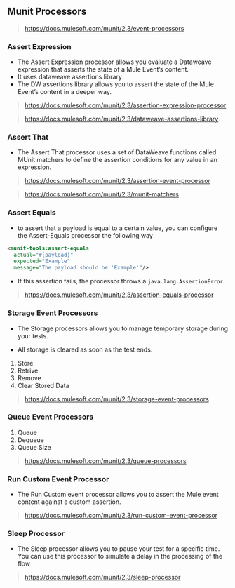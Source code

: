 ## Munit Processors
> https://docs.mulesoft.com/munit/2.3/event-processors
### Assert Expression
- The Assert Expression processor allows you evaluate a Dataweave expression that asserts the state of a Mule Event’s content. 
- It uses dataweave assertions library 
- The DW assertions library allows you to assert the state of the Mule Event’s content in a deeper way.
> https://docs.mulesoft.com/munit/2.3/assertion-expression-processor

> https://docs.mulesoft.com/munit/2.3/dataweave-assertions-library

### Assert That
- The Assert That processor uses a set of DataWeave functions called MUnit matchers to define the assertion conditions for any value in an expression.
> https://docs.mulesoft.com/munit/2.3/assertion-event-processor

> https://docs.mulesoft.com/munit/2.3/munit-matchers

### Assert Equals
- to assert that a payload is equal to a certain value, you can configure the Assert-Equals processor the following way

```xml
<munit-tools:assert-equals
  actual="#[payload]"
  expected="Example"
  message="The payload should be 'Example'"/>
```
- If this assertion fails, the processor throws a `java.lang.AssertionError`.
> https://docs.mulesoft.com/munit/2.3/assertion-equals-processor

### Storage Event Processors
- The Storage processors allows you to manage temporary storage during your tests.

- All storage is cleared as soon as the test ends.

1. Store
2. Retrive
3. Remove
4. Clear Stored Data

> https://docs.mulesoft.com/munit/2.3/storage-event-processors

### Queue Event Processors
1. Queue
2. Dequeue
3. Queue Size
> https://docs.mulesoft.com/munit/2.3/queue-processors

### Run Custom Event Processor
- The Run Custom event processor allows you to assert the Mule event content against a custom assertion.
> https://docs.mulesoft.com/munit/2.3/run-custom-event-processor

### Sleep Processor
- The Sleep processor allows you to pause your test for a specific time. You can use this processor to simulate a delay in the processing of the flow
> https://docs.mulesoft.com/munit/2.3/sleep-processor